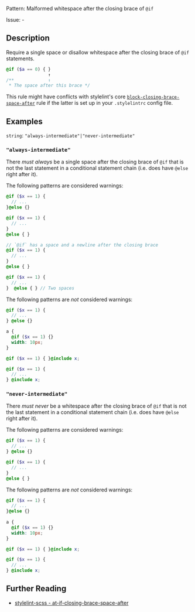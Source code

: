 Pattern: Malformed whitespace after the closing brace of `@if`

Issue: -

## Description

Require a single space or disallow whitespace after the closing brace of `@if` statements.

```scss
@if ($a == 0) { }
                ↑
/**             ↑
 * The space after this brace */
```

This rule might have conflicts with stylelint's core [`block-closing-brace-space-after`](http://stylelint.io/user-guide/rules/block-closing-brace-space-after/) rule if the latter is set up in your `.stylelintrc` config file.

## Examples

`string`: `"always-intermediate"|"never-intermediate"`

### `"always-intermediate"`

There *must always* be a single space after the closing brace of `@if` that is not the last statement in a conditional statement chain (i.e. does have `@else` right after it).

The following patterns are considered warnings:

```scss
@if ($x == 1) {
  // ...
}@else {}

@if ($x == 1) {
  // ...
}
@else { }

// `@if` has a space and a newline after the closing brace
@if ($x == 1) {
  // ...
} 
@else { }

@if ($x == 1) {
  // ...
}  @else { } // Two spaces
```

The following patterns are *not* considered warnings:

```scss
@if ($x == 1) {
  // ...
} @else {}

a {
  @if ($x == 1) {}
  width: 10px;
}

@if ($x == 1) { }@include x;

@if ($x == 1) {
  // ...
} @include x;
```

### `"never-intermediate"`

There *must never* be a whitespace after the closing brace of `@if` that is not the last statement in a conditional statement chain (i.e. does have `@else` right after it).

The following patterns are considered warnings:

```scss
@if ($x == 1) {
  // ...
} @else {}

@if ($x == 1) {
  // ...
}
@else { }
```

The following patterns are *not* considered warnings:

```scss
@if ($x == 1) {
  // ...
}@else {}
      
a {
  @if ($x == 1) {}
  width: 10px;
}

@if ($x == 1) { }@include x;

@if ($x == 1) {
  // ...
} @include x;
```

## Further Reading

* [stylelint-scss - at-if-closing-brace-space-after](https://github.com/kristerkari/stylelint-scss/blob/master/src/rules/at-if-closing-brace-space-after)